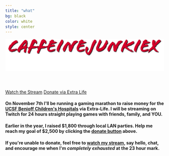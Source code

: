 ```yaml
---
title: "what"
bg: black
color: white
style: center
---
```


![Main Heading](img/header.png)

<div id="countdown"><h4>&nbsp;</h4></div>

<div class="icontain twitch-window">
    <div id="twitch-embed"></div>
</div>

<a class="button-watch" href="https://stream.cjx.watch/">Watch the Stream</a> <a class="button-donate" href="https://donate.cjx.watch/">Donate via Extra Life</a>

#### On **November 7th** I'll be running a gaming marathon to raise money for the [**UCSF Benioff Children's Hospitals**](https://give.ucsfbenioffchildrens.org) via Extra-Life. I will be streaming on Twitch for **24 hours straight** playing games with friends, family, and **YOU.**

#### Earlier in the year, I raised **$1,800** through local LAN parties.  Help me reach my **goal of $2,500** by clicking the [**donate button**](https://donate.cjx.watch/) above.

#### If you're unable to donate, feel free to [**watch my stream,**](https://stream.cjx.watch/) say hello, chat, and encourage me when I'm **_completely exhausted_** at the 23 hour mark.

<canvas id="flyingspace"></canvas>

